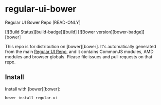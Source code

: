 # regular-ui-bower

Regular UI Bower Repo [READ-ONLY]

[![Build Status][build-badge]][build]
[![Bower version][bower-badge]][bower]

This repo is for distribution on [bower][bower].
It's automatically generated from the main [Regular UI Repo](https://github.com/rainfore/regular-ui), and it contains CommonJS modules, AMD modules and browser globals.
Please file issues and pull requests on that repo.

## Install

Install with [bower][bower]:

```shell
bower install regular-ui
```
